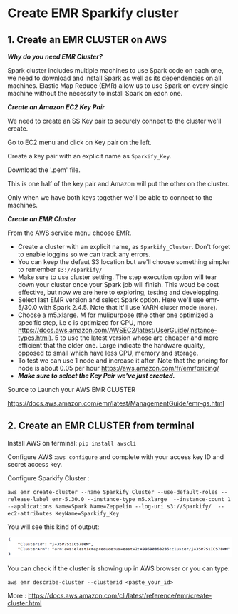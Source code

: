 # Create EMR Sparkify cluster

## 1. Create an EMR CLUSTER on AWS

***Why do you need EMR Cluster?***

Spark cluster includes multiple machines to use Spark code on each one, we need to download and install Spark as well as its dependencies on all machines. Elastic Map Reduce (EMR) allow us to use Spark on every single machine without the necessity to install Spark on each one.

***Create an Amazon EC2 Key Pair***

We need to create an SS Key pair to securely connect to the cluster we'll create.

Go to EC2 menu and click on Key pair on the left.

Create a key pair with an explicit name as ```Sparkify_Key```.

Download the '.pem' file.

This is one half of the key pair and Amazon will put the other on the cluster.

Only when we have both keys together we'll be able to connect to the machines.

***Create an EMR Cluster***

From the AWS service menu choose EMR.

- Create a cluster with an explicit name, as ```Sparkify_Cluster```. Don't forget to enable loggins so we can track any errors.
- You can keep the defaut S3 location but we'll choose something simpler to remember ```s3://sparkify/```
- Make sure to use cluster setting. The step execution option will tear down your cluster once your Spark job will finish. This woud be cost effective, but now we are here to exploring, testing and developping.
- Select last EMR version and select Spark option. Here we'll use emr-5/30.0 with Spark 2.4.5. Note that it'll use YARN cluser mode (```more```). 
- Choose a m5.xlarge. M for mulipurpose (the other one optimized a specific step, i.e c is optimized for CPU, more https://docs.aws.amazon.com/AWSEC2/latest/UserGuide/instance-types.html). 5 to use the latest version whose are cheaper and more efficient that the older one. Large indicate the hardware quality, opposed to small which have less CPU, memory and storage. 
- To test we can use 1 node and increase it after. Note that the pricing for node is about 0.05 per hour https://aws.amazon.com/fr/emr/pricing/
- ***Make sure to select the Key Pair we've just created.***

Source to Launch your AWS EMR CLUSTER

https://docs.aws.amazon.com/emr/latest/ManagementGuide/emr-gs.html

## 2. Create an EMR CLUSTER from terminal

Install AWS on terminal: ```pip install awscli```

Configure AWS :```aws configure``` and complete with your access key ID and secret access key.

Configure Sparkify Cluster :
```
aws emr create-cluster --name Sparkify_Cluster --use-default-roles --release-label emr-5.30.0 --instance-type m5.xlarge  --instance-count 1  --applications Name=Spark Name=Zeppelin --log-uri s3://Sparkify/  --ec2-attributes KeyName=Sparkify_Key
```
You will see this kind of output:

![alt text](/picture/terminal.png)


You can check if the cluster is showing up in AWS browser or you can type:
```
aws emr describe-cluster --clusterid <paste_your_id>
```

More : https://docs.aws.amazon.com/cli/latest/reference/emr/create-cluster.html

